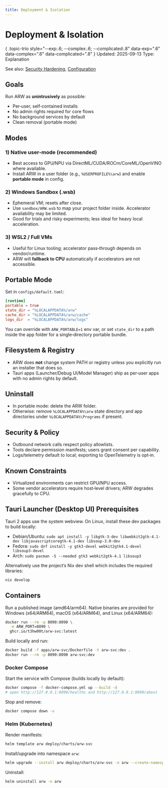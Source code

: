```yaml
---
title: Deployment & Isolation
---
```


# Deployment & Isolation
{ .topic-trio style="--exp:.6; --complex:.6; --complicated:.8" data-exp=".6" data-complex=".6" data-complicated=".8" }
Updated: 2025-09-13
Type: Explanation

See also: [Security Hardening](guide/security_hardening.md), [Configuration](CONFIGURATION.md)

## Goals
Run ARW as **unintrusively** as possible:
- Per‑user, self‑contained installs
- No admin rights required for core flows
- No background services by default
- Clean removal (portable mode)

## Modes

### 1) Native user‑mode (recommended)
- Best access to GPU/NPU via DirectML/CUDA/ROCm/CoreML/OpenVINO where available.
- Install ARW in a user folder (e.g., `%USERPROFILE%\arw`) and enable **portable mode** in config.

### 2) Windows Sandbox (.wsb)
- Ephemeral VM; resets after close.
- Use `sandbox/ARW.wsb` to map your project folder inside. Accelerator availability may be limited.
- Good for trials and risky experiments; less ideal for heavy local acceleration.

### 3) WSL2 / Full VMs
- Useful for Linux tooling; accelerator pass‑through depends on vendor/runtime.
- ARW will **fallback to CPU** automatically if accelerators are not accessible.

## Portable Mode

Set in `configs/default.toml`:

```toml
[runtime]
portable = true
state_dir = "%LOCALAPPDATA%/arw"
cache_dir = "%LOCALAPPDATA%/arw/cache"
logs_dir  = "%LOCALAPPDATA%/arw/logs"
```

You can override with `ARW_PORTABLE=1` env var, or set `state_dir` to a path inside the app folder for a single‑directory portable bundle.

## Filesystem & Registry

- ARW does **not** change system PATH or registry unless you explicitly run an installer that does so.
- Tauri apps (Launcher/Debug UI/Model Manager) ship as per‑user apps with no admin rights by default.

## Uninstall

- In portable mode: delete the ARW folder.
- Otherwise: remove `%LOCALAPPDATA%\arw` state directory and app directories under `%LOCALAPPDATA%\Programs` if present.

## Security & Policy

- Outbound network calls respect policy allowlists.
- Tools declare permission manifests; users grant consent per capability.
- Logs/telemetry default to local; exporting to OpenTelemetry is opt‑in.

## Known Constraints

- Virtualized environments can restrict GPU/NPU access.
- Some vendor accelerators require host‑level drivers; ARW degrades gracefully to CPU.

## Tauri Launcher (Desktop UI) Prerequisites

Tauri 2 apps use the system webview. On Linux, install these dev packages to build locally:

- Debian/Ubuntu: `sudo apt install -y libgtk-3-dev libwebkit2gtk-4.1-dev libjavascriptcoregtk-4.1-dev libsoup-3.0-dev`
- Fedora: `sudo dnf install -y gtk3-devel webkit2gtk4.1-devel libsoup3-devel`
- Arch: `sudo pacman -S --needed gtk3 webkit2gtk-4.1 libsoup3`

Alternatively use the project’s Nix dev shell which includes the required libraries:

```bash
nix develop
```

## Containers

Run a published image (amd64/arm64). Native binaries are provided for Windows (x64/ARM64), macOS (x64/ARM64), and Linux (x64/ARM64):

```bash
docker run --rm -p 8090:8090 \
  -e ARW_PORT=8090 \
  ghcr.io/t3hw00t/arw-svc:latest
```

Build locally and run:

```bash
docker build -f apps/arw-svc/Dockerfile -t arw-svc:dev .
docker run --rm -p 8090:8090 arw-svc:dev
```

### Docker Compose

Start the service with Compose (builds locally by default):

```bash
docker compose -f docker-compose.yml up --build -d
# open http://127.0.0.1:8090/healthz and http://127.0.0.1:8090/about
```

Stop and remove:

```bash
docker compose down -v
```

### Helm (Kubernetes)

Render manifests:

```bash
helm template arw deploy/charts/arw-svc
```

Install/upgrade into namespace `arw`:

```bash
helm upgrade --install arw deploy/charts/arw-svc -n arw --create-namespace
```

Uninstall:

```bash
helm uninstall arw -n arw
```
